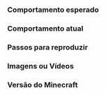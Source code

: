 ### Comportamento esperado
<!--- Escreva aqui o que era para acontecer -->

### Comportamento atual
<!--- Escreva aqui o que está acontecendo atualmente -->

### Passos para reproduzir
<!--- Escreva aqui todos os passos para reproduzir esse bug/erro -->

### Imagens ou Vídeos
<!--- Cloque aqui prints/videos/gifs do problema -->

### Versão do Minecraft
<!--- Escreva aqui a versão do Minecraft -->
